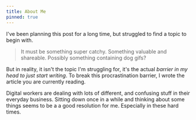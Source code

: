 ```yaml
---
title: About Me
pinned: true
---
```


I've been planning this post for a long time, but struggled to find a topic to begin with.

> It must be something super catchy. Something valuable and shareable. Possibly something containing dog gifs?

But in reality, it isn't the topic I'm struggling for, it's the actual *barrier in my head to just start writing*. To break this procrastination barrier, I wrote the article you are currently reading.

Digital workers are dealing with lots of different, and confusing stuff in their everyday business. Sitting down once in a while and thinking about some things seems to be a a good resolution for me. Especially in these hard times.

<lib-link-block :href="'https://google.com/testitest'" :title="'testtitle'" :subtitle="'The subtitle is a little bit longer here'"></lib-link-block>